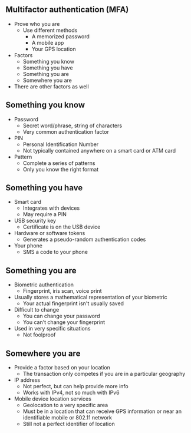 ## Multifactor authentication (MFA)
- Prove who you are
	- Use different methods
		- A memorized password
		- A mobile app
		- Your GPS location
- Factors
	- Something you know
	- Something you have
	- Something you are
	- Somewhere you are
- There are other factors as well
## Something you know
- Password
	- Secret word/phrase, string of characters
	- Very common authentication factor
- PIN
	- Personal Identification Number
	- Not typically contained anywhere on a smart card or ATM card
- Pattern
	- Complete a series of patterns
	- Only you know the right format
## Something you have
- Smart card
	- Integrates with devices
	- May require a PIN
- USB security key
	- Certificate is on the USB device
- Hardware or software tokens
	- Generates a pseudo-random authentication codes
- Your phone
	- SMS a code to your phone
## Something you are
- Biometric authentication
	- Fingerprint, iris scan, voice print
- Usually stores a mathematical representation of your biometric
	- Your actual fingerprint isn't usually saved
- Difficult to change
	- You can change your password
	- You can't change your fingerprint
- Used in very specific situations
	- Not foolproof
## Somewhere you are
- Provide a factor based on your location
	- The transaction only competes if you are in a particular geography
- IP address
	- Not perfect, but can help provide more info
	- Works with IPv4, not so much with IPv6
- Mobile device location services
	- Geolocation to a very specific area
	- Must be in a location that can receive GPS information or near an identifiable mobile or 802.11 network
	- Still not a perfect identifier of location
